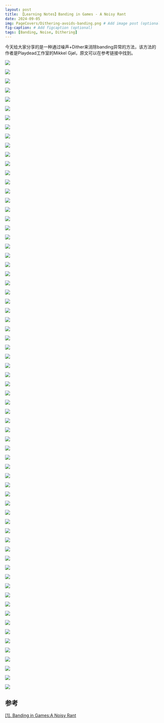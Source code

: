 ```yaml
---
layout: post
title: 【Learning Notes】Banding in Games - A Noisy Rant
date: 2024-09-05
img: PageCovers/Dithering-avoids-banding.png # Add image post (optional)
fig-caption: # Add figcaption (optional)
tags: [Banding, Noise, Dithering]
---
```

今天给大家分享的是一种通过噪声+Dither来消除banding异常的方法，该方法的作者是Playdead工作室的Mikkel Gjøl，原文可以在参考链接中找到。

![](https://gerigory.github.io/assets/img/Dithering-avoids-banding/1.png)

![](https://gerigory.github.io/assets/img/Dithering-avoids-banding/2.png)

![](https://gerigory.github.io/assets/img/Dithering-avoids-banding/3.png)

![](https://gerigory.github.io/assets/img/Dithering-avoids-banding/4.png)

![](https://gerigory.github.io/assets/img/Dithering-avoids-banding/5.png)

![](https://gerigory.github.io/assets/img/Dithering-avoids-banding/6.png)

![](https://gerigory.github.io/assets/img/Dithering-avoids-banding/7.png)

![](https://gerigory.github.io/assets/img/Dithering-avoids-banding/8.png)

![](https://gerigory.github.io/assets/img/Dithering-avoids-banding/9.png)

![](https://gerigory.github.io/assets/img/Dithering-avoids-banding/10.png)

![](https://gerigory.github.io/assets/img/Dithering-avoids-banding/11.png)

![](https://gerigory.github.io/assets/img/Dithering-avoids-banding/12.png)

![](https://gerigory.github.io/assets/img/Dithering-avoids-banding/13.png)

![](https://gerigory.github.io/assets/img/Dithering-avoids-banding/14.png)

![](https://gerigory.github.io/assets/img/Dithering-avoids-banding/15.png)

![](https://gerigory.github.io/assets/img/Dithering-avoids-banding/16.png)

![](https://gerigory.github.io/assets/img/Dithering-avoids-banding/17.png)

![](https://gerigory.github.io/assets/img/Dithering-avoids-banding/18.png)

![](https://gerigory.github.io/assets/img/Dithering-avoids-banding/19.png)

![](https://gerigory.github.io/assets/img/Dithering-avoids-banding/20.png)

![](https://gerigory.github.io/assets/img/Dithering-avoids-banding/21.png)

![](https://gerigory.github.io/assets/img/Dithering-avoids-banding/22.png)

![](https://gerigory.github.io/assets/img/Dithering-avoids-banding/23.png)

![](https://gerigory.github.io/assets/img/Dithering-avoids-banding/24.png)

![](https://gerigory.github.io/assets/img/Dithering-avoids-banding/25.png)

![](https://gerigory.github.io/assets/img/Dithering-avoids-banding/26.png)

![](https://gerigory.github.io/assets/img/Dithering-avoids-banding/27.png)

![](https://gerigory.github.io/assets/img/Dithering-avoids-banding/28.png)

![](https://gerigory.github.io/assets/img/Dithering-avoids-banding/29.png)

![](https://gerigory.github.io/assets/img/Dithering-avoids-banding/30.png)

![](https://gerigory.github.io/assets/img/Dithering-avoids-banding/31.png)

![](https://gerigory.github.io/assets/img/Dithering-avoids-banding/32.png)

![](https://gerigory.github.io/assets/img/Dithering-avoids-banding/33.png)

![](https://gerigory.github.io/assets/img/Dithering-avoids-banding/34.png)

![](https://gerigory.github.io/assets/img/Dithering-avoids-banding/35.png)

![](https://gerigory.github.io/assets/img/Dithering-avoids-banding/36.png)

![](https://gerigory.github.io/assets/img/Dithering-avoids-banding/37.png)

![](https://gerigory.github.io/assets/img/Dithering-avoids-banding/38.png)

![](https://gerigory.github.io/assets/img/Dithering-avoids-banding/39.png)

![](https://gerigory.github.io/assets/img/Dithering-avoids-banding/40.png)

![](https://gerigory.github.io/assets/img/Dithering-avoids-banding/41.png)

![](https://gerigory.github.io/assets/img/Dithering-avoids-banding/42.png)

![](https://gerigory.github.io/assets/img/Dithering-avoids-banding/43.png)

![](https://gerigory.github.io/assets/img/Dithering-avoids-banding/44.png)

![](https://gerigory.github.io/assets/img/Dithering-avoids-banding/45.png)

![](https://gerigory.github.io/assets/img/Dithering-avoids-banding/46.png)

![](https://gerigory.github.io/assets/img/Dithering-avoids-banding/47.png)

![](https://gerigory.github.io/assets/img/Dithering-avoids-banding/48.png)

![](https://gerigory.github.io/assets/img/Dithering-avoids-banding/49.png)

![](https://gerigory.github.io/assets/img/Dithering-avoids-banding/50.png)

![](https://gerigory.github.io/assets/img/Dithering-avoids-banding/51.png)

![](https://gerigory.github.io/assets/img/Dithering-avoids-banding/52.png)

![](https://gerigory.github.io/assets/img/Dithering-avoids-banding/53.png)

![](https://gerigory.github.io/assets/img/Dithering-avoids-banding/54.png)

![](https://gerigory.github.io/assets/img/Dithering-avoids-banding/55.png)

![](https://gerigory.github.io/assets/img/Dithering-avoids-banding/56.png)

![](https://gerigory.github.io/assets/img/Dithering-avoids-banding/57.png)

![](https://gerigory.github.io/assets/img/Dithering-avoids-banding/58.png)

![](https://gerigory.github.io/assets/img/Dithering-avoids-banding/59.png)

![](https://gerigory.github.io/assets/img/Dithering-avoids-banding/60.png)

![](https://gerigory.github.io/assets/img/Dithering-avoids-banding/61.png)

![](https://gerigory.github.io/assets/img/Dithering-avoids-banding/62.png)

![](https://gerigory.github.io/assets/img/Dithering-avoids-banding/63.png)

![](https://gerigory.github.io/assets/img/Dithering-avoids-banding/64.png)

![](https://gerigory.github.io/assets/img/Dithering-avoids-banding/65.png)

![](https://gerigory.github.io/assets/img/Dithering-avoids-banding/66.png)

![](https://gerigory.github.io/assets/img/Dithering-avoids-banding/67.png)

![](https://gerigory.github.io/assets/img/Dithering-avoids-banding/68.png)

![](https://gerigory.github.io/assets/img/Dithering-avoids-banding/69.png)



## 参考

[[1]. Banding in Games:A Noisy Rant](http://loopit.dk/banding_in_games.pdf)
